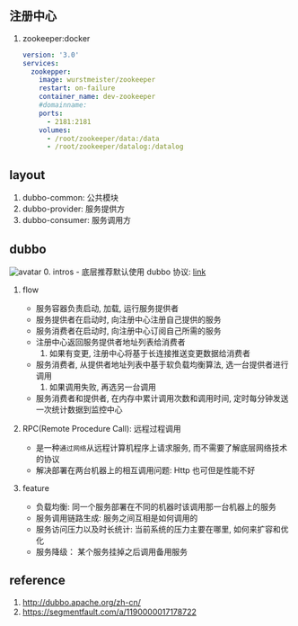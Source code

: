 ## 注册中心

1. zookeeper:docker

   ```yml
   version: '3.0'
   services:
     zookepper:
       image: wurstmeister/zookeeper
       restart: on-failure
       container_name: dev-zookeeper
       #domainname:
       ports:
         - 2181:2181
       volumes:
         - /root/zookeeper/data:/data
         - /root/zookeeper/datalog:/datalog
   ```

## layout

1. dubbo-common: 公共模块
2. dubbo-provider: 服务提供方
3. dubbo-consumer: 服务调用方

## dubbo

![avatar](https://camo.githubusercontent.com/e11a2ff9575abc290657ba3fdbff5d36f1594e7add67a72e0eda32e449508eef/68747470733a2f2f647562626f2e6170616368652e6f72672f696d67732f6172636869746563747572652e706e67) 0. intros - 底层推荐默认使用 dubbo 协议: [link](https://blog.csdn.net/hjy930226173/article/details/125770252)

1. flow

   - 服务容器负责启动, 加载, 运行服务提供者
   - 服务提供者在启动时, 向注册中心注册自己提供的服务
   - 服务消费者在启动时, 向注册中心订阅自己所需的服务
   - 注册中心返回服务提供者地址列表给消费者
     1. 如果有变更, 注册中心将基于长连接推送变更数据给消费者
   - 服务消费者, 从提供者地址列表中基于软负载均衡算法, 选一台提供者进行调用
     1. 如果调用失败, 再选另一台调用
   - 服务消费者和提供者, 在内存中累计调用次数和调用时间, 定时每分钟发送一次统计数据到监控中心

2. RPC(Remote Procedure Call): 远程过程调用

   - 是一种`通过网络`从远程计算机程序上请求服务, 而不需要了解底层网络技术的协议
   - 解决部署在两台机器上的相互调用问题: Http 也可但是性能不好

3. feature
   - 负载均衡: 同一个服务部署在不同的机器时该调用那一台机器上的服务
   - 服务调用链路生成: 服务之间互相是如何调用的
   - 服务访问压力以及时长统计: 当前系统的压力主要在哪里, 如何来扩容和优化
   - 服务降级： 某个服务挂掉之后调用备用服务

## reference

1. http://dubbo.apache.org/zh-cn/
2. https://segmentfault.com/a/1190000017178722
